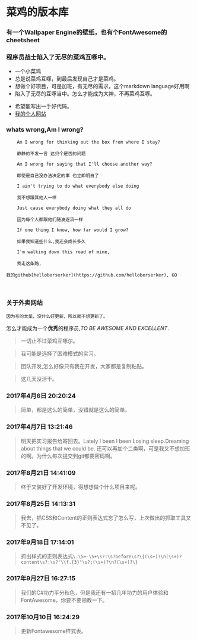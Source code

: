 # 菜鸡的版本库
### 有一个Wallpaper Engine的壁纸，也有个FontAwesome的cheetsheet
### 程序员战士陷入了无尽的菜鸡互啄中。
+ 一个小菜鸡
+ 总是说菜鸡互啄，到最后发现自己才是菜鸡。
+ 想做个好项目，可是加班，有无尽的需求，这个markdown language好用啊
+ 陷入了无尽的互啄当中。怎么才能成为大神，不再菜鸡互啄。
* 希望能写出一手好代码。
* [我的个人网站](http://computewarrior.cn)

### whats wrong,Am I wrong?

```
    Am I wrong for thinking out the box from where I stay?
    
    静静的不发一言 这只个是否的问题
    
    Am I wrong for saying that I'll choose another way?
    
    即使是自己没办法决定的事 也立即明白了
    
    I ain't trying to do what everybody else doing
    
    我不想跟其他人一样
    
    Just cause everybody doing what they all do
    
    因为每个人都跟他们随波逐流一样
    
    If one thing I know, how far would I grow?
    
    如果我知道些什么,我还会成长多久
    
    I'm walking down this road of mine,
    
    我走这条路,
    
我的github[helloberserker](https://github.com/helloberserker), GO
```
    
### 关于外卖网站

    因为写的太菜，没什么好更新，所以就不想更新了。
    
    
怎么才能成为一个**优秀**的程序员,*TO BE AWESOME AND EXCELLENT*.
> 一切止不过菜鸡互啄尔。

> 我可能是选择了困难模式的实习。

> 团队开发,怎么好像只有我在开发，大家都是复制粘贴。

> 这几天没活干。

### 2017年4月6日 20:20:24
> 简单，都是这么的简单，没错就是这么的简单。

### 2017年4月7日 13:21:46
> 明天把实习报告给寄回去。Lately I been I been Losing sleep.Dreaming about things that we could be.
还可以再加个二类啊，可是我又不想加班的啊。为什么每次提交到git都要密码啊。

### 2017年8月21日 14:41:09
> 终于又装好了开发环境，得想想做个什么项目来呢。

### 2017年8月25日 14:13:31
> 我去，抓CSS和Content的正则表达式忘了怎么写，上次做出的抓取工具又不见了。

### 2017年9月18日 17:14:01
> 抓出样式的正则表达式```\.\S+-\S+\s?:\s?before\s?\{(\s+)?\n(\s+)?content\s?:\s?"\\f.{3}"\s?;(\s+)?\n?(\s+)?\}```

### 2017年9月27日 16:27:15
> 我们的C#功力平分秋色，但是我还有一招几年功力的用户体验和FontAwesome，你要不要领教一下。

### 2017年10月10日 16:24:29
> 更新Fontawesome样式表。
